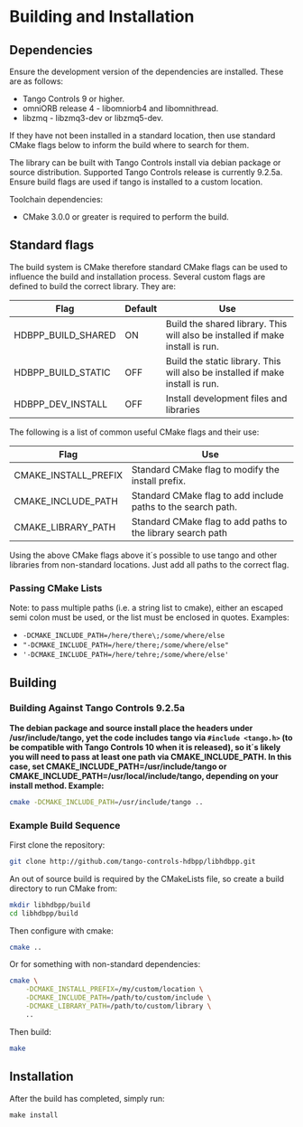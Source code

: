 # Building and Installation

## Dependencies

Ensure the development version of the dependencies are installed. These are as follows:

* Tango Controls 9 or higher.
* omniORB release 4 - libomniorb4 and libomnithread.
* libzmq - libzmq3-dev or libzmq5-dev.

If they have not been installed in a standard location, then use standard CMake flags below to inform the build where to search for them.

The library can be built with Tango Controls install via debian package or source distribution. Supported Tango Controls release is currently 9.2.5a. Ensure build flags are used if tango is installed to a custom location.

Toolchain dependencies:

* CMake 3.0.0 or greater is required to perform the build.

## Standard flags

The build system is CMake therefore standard CMake flags can be used to influence the build and installation process. Several custom flags are defined to build the correct library. They are:

| Flag | Default | Use |
|------|---------|-----|
| HDBPP_BUILD_SHARED | ON | Build the shared library. This will also be installed if make install is run. |
| HDBPP_BUILD_STATIC | OFF | Build the static library. This will also be installed if make install is run. |
| HDBPP_DEV_INSTALL | OFF | Install development files and libraries |

The following is a list of common useful CMake flags and their use:

| Flag | Use |
|------|-----|
| CMAKE_INSTALL_PREFIX | Standard CMake flag to modify the install prefix. |
| CMAKE_INCLUDE_PATH | Standard CMake flag to add include paths to the search path. |
| CMAKE_LIBRARY_PATH | Standard CMake flag to add paths to the library search path |

Using the above CMake flags above it´s possible to use tango and other libraries from non-standard locations. Just add all paths to the correct flag.

### Passing CMake Lists

Note: to pass multiple paths (i.e. a string list to cmake), either an escaped semi colon must be used, or the list must be enclosed in quotes. Examples: 

* `-DCMAKE_INCLUDE_PATH=/here/there\;/some/where/else`
* `"-DCMAKE_INCLUDE_PATH=/here/there;/some/where/else"`
* `'-DCMAKE_INCLUDE_PATH=/here/tehre;/some/where/else'`

## Building

### Building Against Tango Controls 9.2.5a

**The debian package and source install place the headers under /usr/include/tango, yet the code includes tango via `#include <tango.h>` (to be compatible with Tango Controls 10 when it is released), so it´s likely you will need to pass at least one path via CMAKE_INCLUDE_PATH. In this case, set CMAKE_INCLUDE_PATH=/usr/include/tango or CMAKE_INCLUDE_PATH=/usr/local/include/tango, depending on your install method. Example:**

```bash
cmake -DCMAKE_INCLUDE_PATH=/usr/include/tango ..
```

### Example Build Sequence

First clone the repository:

```bash
git clone http://github.com/tango-controls-hdbpp/libhdbpp.git
```

An out of source build is required by the CMakeLists file, so create a build directory to run CMake from:

```bash
mkdir libhdbpp/build
cd libhdbpp/build
```

Then configure with cmake:

```bash
cmake ..
```

Or for something with non-standard dependencies:

```bash
cmake \
    -DCMAKE_INSTALL_PREFIX=/my/custom/location \
    -DCMAKE_INCLUDE_PATH=/path/to/custom/include \
    -DCMAKE_LIBRARY_PATH=/path/to/custom/library \
    ..
```

Then build:

```bash
make
```

## Installation

After the build has completed, simply run:

```
make install
```